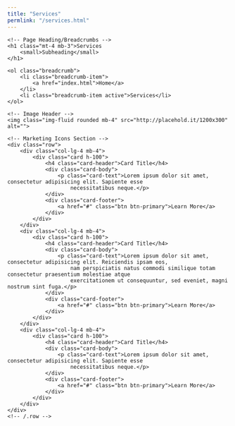 ```yaml
---
title: "Services"
permlink: "/services.html"
---
```

<div class="container">

    <!-- Page Heading/Breadcrumbs -->
    <h1 class="mt-4 mb-3">Services
        <small>Subheading</small>
    </h1>

    <ol class="breadcrumb">
        <li class="breadcrumb-item">
            <a href="index.html">Home</a>
        </li>
        <li class="breadcrumb-item active">Services</li>
    </ol>

    <!-- Image Header -->
    <img class="img-fluid rounded mb-4" src="http://placehold.it/1200x300" alt="">

    <!-- Marketing Icons Section -->
    <div class="row">
        <div class="col-lg-4 mb-4">
            <div class="card h-100">
                <h4 class="card-header">Card Title</h4>
                <div class="card-body">
                    <p class="card-text">Lorem ipsum dolor sit amet, consectetur adipisicing elit. Sapiente esse
                        necessitatibus neque.</p>
                </div>
                <div class="card-footer">
                    <a href="#" class="btn btn-primary">Learn More</a>
                </div>
            </div>
        </div>
        <div class="col-lg-4 mb-4">
            <div class="card h-100">
                <h4 class="card-header">Card Title</h4>
                <div class="card-body">
                    <p class="card-text">Lorem ipsum dolor sit amet, consectetur adipisicing elit. Reiciendis ipsam eos,
                        nam perspiciatis natus commodi similique totam consectetur praesentium molestiae atque
                        exercitationem ut consequuntur, sed eveniet, magni nostrum sint fuga.</p>
                </div>
                <div class="card-footer">
                    <a href="#" class="btn btn-primary">Learn More</a>
                </div>
            </div>
        </div>
        <div class="col-lg-4 mb-4">
            <div class="card h-100">
                <h4 class="card-header">Card Title</h4>
                <div class="card-body">
                    <p class="card-text">Lorem ipsum dolor sit amet, consectetur adipisicing elit. Sapiente esse
                        necessitatibus neque.</p>
                </div>
                <div class="card-footer">
                    <a href="#" class="btn btn-primary">Learn More</a>
                </div>
            </div>
        </div>
    </div>
    <!-- /.row -->

</div>